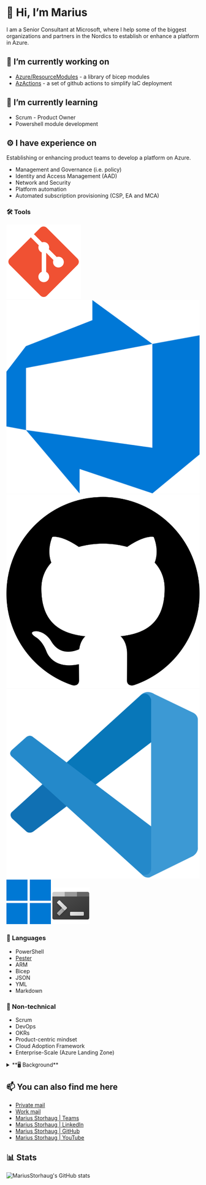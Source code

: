 # 👋 Hi, I’m Marius

I am a Senior Consultant at Microsoft, where I help some of the biggest organizations and partners in the Nordics
to establish or enhance a platform in Azure.

## 🔭 I’m currently working on

- [Azure/ResourceModules](https://github.com/Azure/ResourceModules) - a library of bicep modules
- [AzActions](https://github.com/AzActions) - a set of github actions to simplify IaC deployment

## 🌱 I’m currently learning

- Scrum - Product Owner
- Powershell module development

## ⚙️ I have experience on

Establishing or enhancing product teams to develop a platform on Azure.
- Management and Governance (i.e. policy)
- Identity and Access Management (AAD)
- Network and Security
- Platform automation
- Automated subscription provisioning (CSP, EA and MCA)

### 🛠️ Tools

![Git](icons\Git.svg)
![Azure DevOps](icons\Azure_DevOps.svg)
![GitHub](icons\GitHub.svg)
![Visual Studio Code](icons\Visual_Studio_Code.svg)
![Windows](icons\Windows.svg)
![Windows Terminal](icons\Windows_Terminal.svg)

### 📝 Languages

- PowerShell
- [Pester](https://pester.dev/docs/quick-start)
- ARM
- Bicep
- JSON
- YML
- Markdown

### 📃 Non-technical

- Scrum
- DevOps
- OKRs
- Product-centric mindset
- Cloud Adoption Framework
- Enterprise-Scale (Azure Landing Zone)

<details>
  <summary>**🖥️ Background**</summary>

- Legacy Windows Server and Client infra and management
  - Hyper-V + System Center (Private Cloud)
  - Windows Client and Server OS
  - Windows Server AD
  - ConfigMgr 2012 + Co-mgmt
- Networking
- Office 365, Cloud/Hybrid Identity

</details>

## 📫 You can also find me here

- [Private mail](marstor@hotmail.com)
- [Work mail](marius.storhaug@microsoft.com)
- [Marius Storhaug | Teams](https://teams.microsoft.com/l/chat/0/0?users=marius.storhaug@microsoft.com)
- [Marius Storhaug | LinkedIn](https://www.linkedin.com/in/marius-storhaug/)
- [Marius Storhaug | GitHub](https://www.github.com/MariusStorhaug)
- [Marius Storhaug | YouTube](https://www.youtube.com/channel/UCj86ZSyH8tKgYcNPv8RZEuw)

## **📊 Stats**

![MariusStorhaug's GitHub stats](https://github-readme-stats.vercel.app/api?username=MariusStorhaug&count_private=true&show_icons=true&theme=chartreuse-dark)
